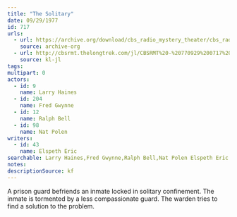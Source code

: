 ```yaml
---
title: "The Solitary"
date: 09/29/1977
id: 717
urls: 
  - url: https://archive.org/download/cbs_radio_mystery_theater/cbs_radio_mystery_theater-0701-0750.zip/cbs_radio_mystery_theater-0701-0750%2Fcbsrmt_0717_the_solitary.mp3
    source: archive-org
  - url: http://cbsrmt.thelongtrek.com/jl/CBSRMT%20-%20770929%200717%20The%20Solitary_jl.mp3
    source: kl-jl
tags: 
multipart: 0
actors:  
  - id: 9
    name: Larry Haines  
  - id: 204
    name: Fred Gwynne  
  - id: 12
    name: Ralph Bell  
  - id: 98
    name: Nat Polen
writers:  
  - id: 43
    name: Elspeth Eric
searchable: Larry Haines,Fred Gwynne,Ralph Bell,Nat Polen Elspeth Eric
notes: 
descriptionSource: kf
---
```

A prison guard befriends an inmate locked in solitary confinement. The inmate is tormented by a less compassionate guard. The warden tries to find a solution to the problem.